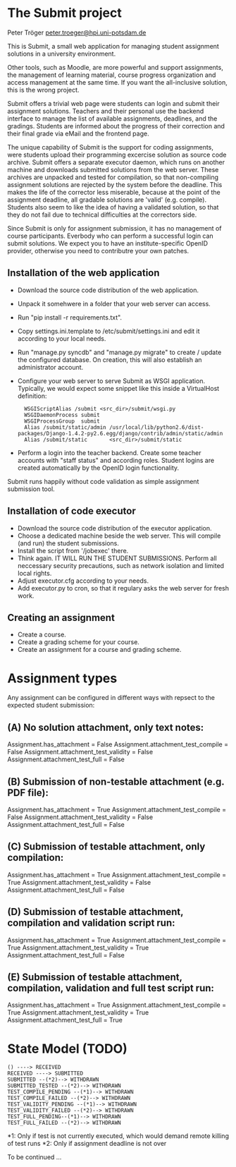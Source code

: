 The Submit project
==================

Peter Tröger <peter.troeger@hpi.uni-potsdam.de>

This is Submit, a small web application for managing student assignment solutions in a university environment.

Other tools, such as Moodle, are more powerful and support assignments, the management of learning material, course progress organization and access management at the same time. If you want the all-inclusive solution, this is the wrong project.

Submit offers a trivial web page were students can login and submit their assignment solutions. Teachers and their personal use the backend interface to manage the list of available assignments, deadlines, and the gradings. Students are informed about the progress of their correction and their final grade via eMail and the frontend page.

The unique capability of Submit is the support for coding assignments, were students upload their programming excercise solution as source code archive. Submit offers a separate executor daemon, which runs on another machine and downloads submitted solutions from the web server. These archives are unpacked and tested for compilation,  so that non-compiling assignment solutions are rejected by the system before the deadline. 
This makes the life of the corrector less miserable, because at the point of the assignment deadline, all gradable solutions are 'valid' (e.g. compile). Students also seem to like the idea of having a validated solution, so that they do not fail due to technical difficulties at the correctors side.

Since Submit is only for assignment submission, it has no management of course participants. Everbody who can perform a successful login can submit solutions. We expect you to have an institute-specific OpenID provider, otherwise you need to contributre your own patches.

Installation of the web application
-----------------------------------

- Download the source code distribution of the web application.
- Unpack it somehwere in a folder that your web server can access.
- Run "pip install -r requirements.txt".
- Copy settings.ini.template to /etc/submit/settings.ini and edit it according to your local needs. 
- Run "manage.py syncdb" and "manage.py migrate" to create / update the configured database. On creation,
  this will also establish an administrator account.
- Configure your web server to serve Submit as WSGI application. Typically, we would expect some snippet like this inside a VirtualHost definition:

	    WSGIScriptAlias /submit <src_dir>/submit/wsgi.py
    	WSGIDaemonProcess submit
    	WSGIProcessGroup  submit
    	Alias /submit/static/admin /usr/local/lib/python2.6/dist-packages/Django-1.4.2-py2.6.egg/django/contrib/admin/static/admin
    	Alias /submit/static       <src_dir>/submit/static

- Perform a login into the teacher backend. Create some teacher accounts with "staff status" and according roles. Student logins are created automatically by the OpenID login functionality.

Submit runs happily without code validation as simple assignment submission tool. 

Installation of code executor
------------------------------

- Download the source code distribution of the executor application.
- Choose a dedicated machine beside the web server. This will compile (and run) the student submissions.
- Install the script from '/jobexec' there.
- Think again. IT WILL RUN THE STUDENT SUBMISSIONS. Perform all neccessary security precautions, such as network isolation and limited local rights.
- Adjust executor.cfg according to your needs.
- Add executor.py to cron, so that it regulary asks the web server for fresh work.

Creating an assignment
----------------------
- Create a course.
- Create a grading scheme for your course.
- Create an assignment for a course and grading scheme.

Assignment types
================

Any assignment can be configured in different ways with repsect to the expected student submission:

(A) No solution attachment, only text notes:
--------------------------------------------
Assignment.has_attachment = False
Assignment.attachment_test_compile = False
Assignment.attachment_test_validity = False
Assignment.attachment_test_full = False

(B) Submission of non-testable attachment (e.g. PDF file):
----------------------------------------------------------
Assignment.has_attachment = True
Assignment.attachment_test_compile = False
Assignment.attachment_test_validity = False
Assignment.attachment_test_full = False

(C) Submission of testable attachment, only compilation:
----------------------------------------------------------
Assignment.has_attachment = True
Assignment.attachment_test_compile = True
Assignment.attachment_test_validity = False
Assignment.attachment_test_full = False

(D) Submission of testable attachment, compilation and validation script run:
------------------------------------------------------------------------------
Assignment.has_attachment = True
Assignment.attachment_test_compile = True
Assignment.attachment_test_validity = True
Assignment.attachment_test_full = False

(E) Submission of testable attachment, compilation, validation and full test script run:
-----------------------------------------------------------------------------------------
Assignment.has_attachment = True
Assignment.attachment_test_compile = True
Assignment.attachment_test_validity = True
Assignment.attachment_test_full = True

State Model (TODO)
==================
	() ----> RECEIVED
	RECEIVED ----> SUBMITTED
	SUBMITTED --(*2)--> WITHDRAWN
	SUBMITTED_TESTED --(*2)--> WITHDRAWN
	TEST_COMPILE_PENDING --(*1)--> WITHDRAWN
	TEST_COMPILE_FAILED --(*2)--> WITHDRAWN
	TEST_VALIDITY_PENDING --(*1)--> WITHDRAWN
	TEST_VALIDITY_FAILED --(*2)--> WITHDRAWN
	TEST_FULL_PENDING--(*1)--> WITHDRAWN
	TEST_FULL_FAILED --(*2)--> WITHDRAWN

*1: Only if test is not currently executed, which would demand remote killing of test runs
*2: Only if assignment deadline is not over

To be continued ...

